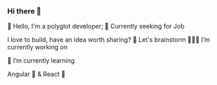 ### Hi there 👋

<!--
**adityalende/adityalende** is a ✨ _special_ ✨ repository because its `README.md` (this file) appears on your GitHub profile.

Here are some ideas to get you started:

- 🔭 I’m currently working on ...
- 🌱 I’m currently learning ...
- 👯 I’m looking to collaborate on ...
- 🤔 I’m looking for help with ...
- 💬 Ask me about ...
- 📫 How to reach me: ...
- 😄 Pronouns: ...
- ⚡ Fun fact: ...
-->
👋 Hello, I'm a polyglot developer;
🔮 Currently seeking for Job

I love to build, have an idea worth sharing? 💬 Let's brainstorm
👷🏽‍♂️ I’m currently working on
    
🌱 I’m currently learning

  Angular 🦅 & React 🦀
